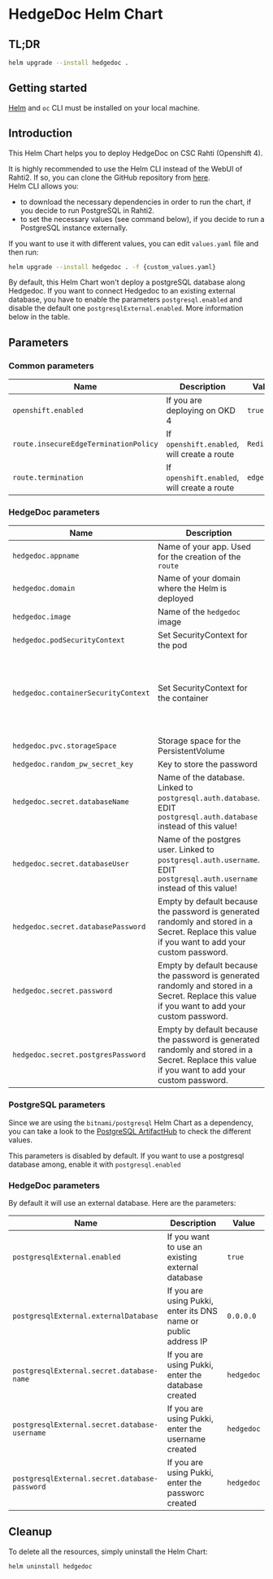 # HedgeDoc Helm Chart
## TL;DR
```sh
helm upgrade --install hedgedoc .
```
## Getting started
[Helm](helm.sh) and `oc` CLI must be installed on your local machine.

## Introduction
This Helm Chart helps you to deploy HedgeDoc on CSC Rahti (Openshift 4).

It is highly recommended to use the Helm CLI instead of the WebUI of Rahti2. If so, you can clone the GitHub repository from [here](https://github.com/CSCfi/helm-charts).  
Helm CLI allows you:
- to download the necessary dependencies in order to run the chart, if you decide to run PostgreSQL in Rahti2.
- to set the necessary values (see command below), if you decide to run a PostgreSQL instance externally.

If you want to use it with different values, you can edit `values.yaml` file and then run:  
```sh
helm upgrade --install hedgedoc . -f {custom_values.yaml}
```

By default, this Helm Chart won't deploy a postgreSQL database along Hedgedoc. If you want to connect Hedgedoc to an existing external database, you have to enable the parameters
`postgresql.enabled` and disable the default one `postgresqlExternal.enabled`. More information below in the table.

## Parameters
### Common parameters

| Name                                   | Description                                             | Value      |
| -------------------------------------- | ------------------------------------------------------- | ---------- |
| `openshift.enabled`                    | If you are deploying on OKD 4                           | `true`     |
| `route.insecureEdgeTerminationPolicy`  | If `openshift.enabled`, will create a route             | `Redirect` |
| `route.termination`                    | If `openshift.enabled`, will create a route             | `edge`     |

### HedgeDoc parameters

| Name                                   | Description                                             | Value                                      |
| -------------------------------------- | ------------------------------------------------------- | ------------------------------------------ |
| `hedgedoc.appname`                     | Name of your app. Used for the creation of the `route`  | `my-hedgedoc`                              |
| `hedgedoc.domain`                      | Name of your domain where the Helm is deployed          | `rahtiapp.fi`                              |
| `hedgedoc.image`                       | Name of the `hedgedoc` image                            | `quay.io/hedgedoc/hedgedoc:1.9.4`          |
| `hedgedoc.podSecurityContext`          | Set SecurityContext for the pod                         | `{}`                                       |
| `hedgedoc.containerSecurityContext`    | Set SecurityContext for the container                   | `allowPrivilegeEscalation: false`<br>`runAsUser:`<br>`runAsGroup:`<br>`capabilities:`<br>&nbsp;&nbsp;`drop:`<br>&nbsp;&nbsp;`- ALL`<br>`runAsNonRoot: true`<br>`seccompProfile:`<br>&nbsp;&nbsp;`type: RuntimeDefault` |
| `hedgedoc.pvc.storageSpace`            | Storage space for the PersistentVolume                  | `5Gi`                                      |
| `hedgedoc.random_pw_secret_key`        | Key to store the password                               | `database-password`                        |
| `hedgedoc.secret.databaseName`         | Name of the database. Linked to `postgresql.auth.database`. EDIT `postgresql.auth.database` instead of this value!                                    | `{{ tpl .Values.postgresql.auth.database . }}` |
| `hedgedoc.secret.databaseUser`         | Name of the postgres user. Linked to `postgresql.auth.username`. EDIT `postgresql.auth.username` instead of this value!                              | `{{ tpl .Values.postgresql.auth.database . }}` |
| `hedgedoc.secret.databasePassword`     | Empty by default because the password is generated randomly and stored in a Secret. Replace this value if you want to add your custom password. | `''` |
| `hedgedoc.secret.password`     | Empty by default because the password is generated randomly and stored in a Secret. Replace this value if you want to add your custom password. | `''` |
| `hedgedoc.secret.postgresPassword`     | Empty by default because the password is generated randomly and stored in a Secret. Replace this value if you want to add your custom password. | `''` |

### PostgreSQL parameters

Since we are using the `bitnami/postgresql` Helm Chart as a dependency, you can take a look to the [PostgreSQL ArtifactHub](https://artifacthub.io/packages/helm/bitnami/postgresql/15.5.0) to check the different values.

This parameters is disabled by default. If you want to use a postgresql database among, enable it with `postgresql.enabled`


### HedgeDoc parameters

By default it will use an external database. Here are the parameters:

| Name                                          | Description                                                          | Value      |
| --------------------------------------------- | -------------------------------------------------------------------- | -----------|
| `postgresqlExternal.enabled`                  | If you want to use an existing external database                     | `true`     |
| `postgresqlExternal.externalDatabase`         | If you are using Pukki, enter its DNS name or public address IP      | `0.0.0.0`  |
| `postgresqlExternal.secret.database-name`     | If you are using Pukki, enter the database created                   | `hedgedoc` |
| `postgresqlExternal.secret.database-username` | If you are using Pukki, enter the username created                   | `hedgedoc` |
| `postgresqlExternal.secret.database-password` | If you are using Pukki, enter the passworc created                   | `hedgedoc` |

## Cleanup
To delete all the resources, simply uninstall the Helm Chart:
```sh
helm uninstall hedgedoc
```
